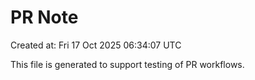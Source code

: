 # PR Note

Created at: Fri 17 Oct 2025 06:34:07 UTC

This file is generated to support testing of PR workflows.
